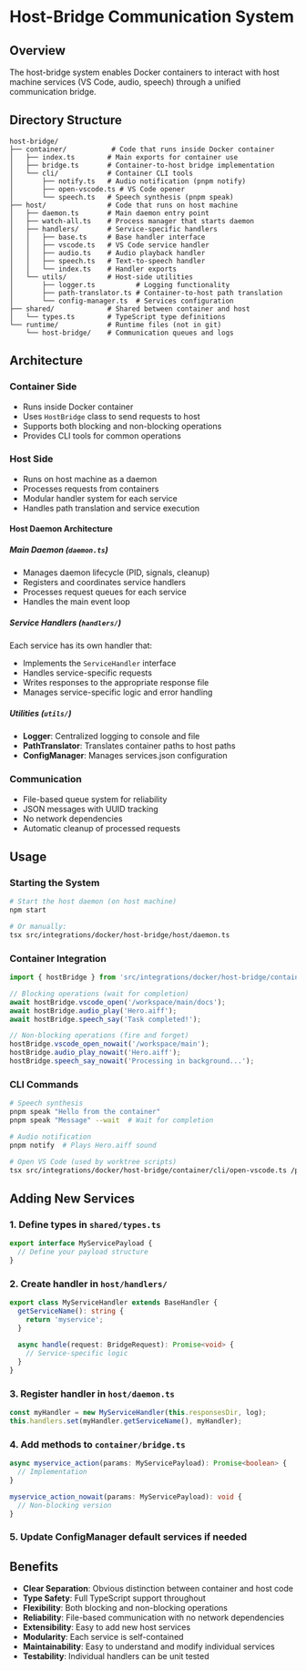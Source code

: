 # Host-Bridge Communication System

## Overview

The host-bridge system enables Docker containers to interact with host machine services (VS Code, audio, speech) through a unified communication bridge.

## Directory Structure

```
host-bridge/
├── container/           # Code that runs inside Docker container
│   ├── index.ts        # Main exports for container use
│   ├── bridge.ts       # Container-to-host bridge implementation
│   └── cli/            # Container CLI tools
│       ├── notify.ts   # Audio notification (pnpm notify)
│       ├── open-vscode.ts # VS Code opener
│       └── speech.ts   # Speech synthesis (pnpm speak)
├── host/               # Code that runs on host machine
│   ├── daemon.ts       # Main daemon entry point
│   ├── watch-all.ts    # Process manager that starts daemon
│   ├── handlers/       # Service-specific handlers
│   │   ├── base.ts     # Base handler interface
│   │   ├── vscode.ts   # VS Code service handler
│   │   ├── audio.ts    # Audio playback handler
│   │   ├── speech.ts   # Text-to-speech handler
│   │   └── index.ts    # Handler exports
│   └── utils/          # Host-side utilities
│       ├── logger.ts          # Logging functionality
│       ├── path-translator.ts # Container-to-host path translation
│       └── config-manager.ts  # Services configuration
├── shared/             # Shared between container and host
│   └── types.ts        # TypeScript type definitions
└── runtime/            # Runtime files (not in git)
    └── host-bridge/    # Communication queues and logs
```

## Architecture

### Container Side
- Runs inside Docker container
- Uses `HostBridge` class to send requests to host
- Supports both blocking and non-blocking operations
- Provides CLI tools for common operations

### Host Side  
- Runs on host machine as a daemon
- Processes requests from containers
- Modular handler system for each service
- Handles path translation and service execution

#### Host Daemon Architecture

##### Main Daemon (`daemon.ts`)
- Manages daemon lifecycle (PID, signals, cleanup)
- Registers and coordinates service handlers
- Processes request queues for each service
- Handles the main event loop

##### Service Handlers (`handlers/`)
Each service has its own handler that:
- Implements the `ServiceHandler` interface
- Handles service-specific requests
- Writes responses to the appropriate response file
- Manages service-specific logic and error handling

##### Utilities (`utils/`)
- **Logger**: Centralized logging to console and file
- **PathTranslator**: Translates container paths to host paths
- **ConfigManager**: Manages services.json configuration

### Communication
- File-based queue system for reliability
- JSON messages with UUID tracking
- No network dependencies
- Automatic cleanup of processed requests

## Usage

### Starting the System
```bash
# Start the host daemon (on host machine)
npm start

# Or manually:
tsx src/integrations/docker/host-bridge/host/daemon.ts
```

### Container Integration
```typescript
import { hostBridge } from 'src/integrations/docker/host-bridge/container';

// Blocking operations (wait for completion)
await hostBridge.vscode_open('/workspace/main/docs');
await hostBridge.audio_play('Hero.aiff');  
await hostBridge.speech_say('Task completed!');

// Non-blocking operations (fire and forget)
hostBridge.vscode_open_nowait('/workspace/main');
hostBridge.audio_play_nowait('Hero.aiff');
hostBridge.speech_say_nowait('Processing in background...');
```

### CLI Commands
```bash
# Speech synthesis
pnpm speak "Hello from the container"
pnpm speak "Message" --wait  # Wait for completion

# Audio notification
pnpm notify  # Plays Hero.aiff sound

# Open VS Code (used by worktree scripts)
tsx src/integrations/docker/host-bridge/container/cli/open-vscode.ts /path/to/project
```

## Adding New Services

### 1. Define types in `shared/types.ts`
```typescript
export interface MyServicePayload {
  // Define your payload structure
}
```

### 2. Create handler in `host/handlers/`
```typescript
export class MyServiceHandler extends BaseHandler {
  getServiceName(): string {
    return 'myservice';
  }
  
  async handle(request: BridgeRequest): Promise<void> {
    // Service-specific logic
  }
}
```

### 3. Register handler in `host/daemon.ts`
```typescript
const myHandler = new MyServiceHandler(this.responsesDir, log);
this.handlers.set(myHandler.getServiceName(), myHandler);
```

### 4. Add methods to `container/bridge.ts`
```typescript
async myservice_action(params: MyServicePayload): Promise<boolean> {
  // Implementation
}

myservice_action_nowait(params: MyServicePayload): void {
  // Non-blocking version
}
```

### 5. Update ConfigManager default services if needed

## Benefits

- **Clear Separation**: Obvious distinction between container and host code
- **Type Safety**: Full TypeScript support throughout
- **Flexibility**: Both blocking and non-blocking operations
- **Reliability**: File-based communication with no network dependencies
- **Extensibility**: Easy to add new host services
- **Modularity**: Each service is self-contained
- **Maintainability**: Easy to understand and modify individual services
- **Testability**: Individual handlers can be unit tested